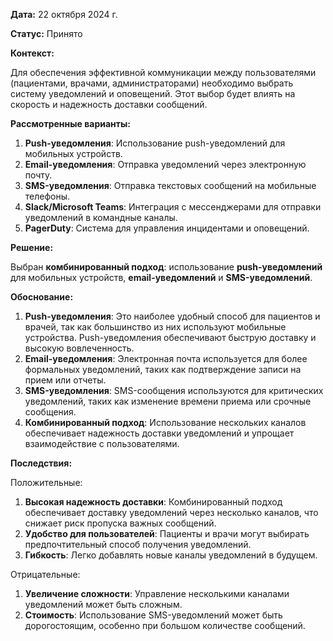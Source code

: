 **Дата:** 22 октября 2024 г.

**Статус:** Принято

**Контекст:**

Для обеспечения эффективной коммуникации между пользователями (пациентами, врачами, администраторами) необходимо выбрать систему уведомлений и оповещений. Этот выбор будет влиять на скорость и надежность доставки сообщений.

**Рассмотренные варианты:**

1. **Push-уведомления**: Использование push-уведомлений для мобильных устройств.
2. **Email-уведомления**: Отправка уведомлений через электронную почту.
3. **SMS-уведомления**: Отправка текстовых сообщений на мобильные телефоны.
4. **Slack/Microsoft Teams**: Интеграция с мессенджерами для отправки уведомлений в командные каналы.
5. **PagerDuty**: Система для управления инцидентами и оповещений.

**Решение:**

Выбран **комбинированный подход**: использование **push-уведомлений** для мобильных устройств, **email-уведомлений** и **SMS-уведомлений**.

**Обоснование:**

1. **Push-уведомления**: Это наиболее удобный способ для пациентов и врачей, так как большинство из них используют мобильные устройства. Push-уведомления обеспечивают быструю доставку и высокую вовлеченность.
2. **Email-уведомления**: Электронная почта используется для более формальных уведомлений, таких как подтверждение записи на прием или отчеты.
3. **SMS-уведомления**: SMS-сообщения используются для критических уведомлений, таких как изменение времени приема или срочные сообщения.
4. **Комбинированный подход**: Использование нескольких каналов обеспечивает надежность доставки уведомлений и упрощает взаимодействие с пользователями.

**Последствия:**

Положительные:
1. **Высокая надежность доставки**: Комбинированный подход обеспечивает доставку уведомлений через несколько каналов, что снижает риск пропуска важных сообщений.
2. **Удобство для пользователей**: Пациенты и врачи могут выбирать предпочтительный способ получения уведомлений.
3. **Гибкость**: Легко добавлять новые каналы уведомлений в будущем.

Отрицательные:
1. **Увеличение сложности**: Управление несколькими каналами уведомлений может быть сложным.
2. **Стоимость**: Использование SMS-уведомлений может быть дорогостоящим, особенно при большом количестве сообщений.
